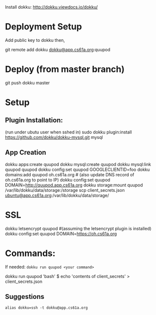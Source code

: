 Install dokku:
http://dokku.viewdocs.io/dokku/


# Deployment Setup
Add public key to dokku then,

git remote add dokku dokku@app.cs61a.org:quupod

# Deploy (from master branch)
git push dokku master

# Setup

## Plugin Installation:
(run under ubutu user when sshed in)
sudo dokku plugin:install https://github.com/dokku/dokku-mysql.git mysql

## App Creation
dokku apps:create quupod
dokku mysql:create quupod
dokku mysql:link quupod quupod
dokku config:set quupod GOOGLECLIENTID=foo
dokku domains:add quupod oh.cs61a.org # (also update DNS record of oh.cs61a.org to point to IP)
dokku config:set quupod DOMAIN=http://quupod.app.cs61a.org
dokku storage:mount quupod /var/lib/dokku/data/storage:/storage
scp client_secrets.json ubuntu@app.cs61a.org:/var/lib/dokku/data/storage/

# SSL
dokku letsencrypt quupod #(assuming the letsencrypt plugin is installed)
dokku config:set quupod DOMAIN=https://oh.cs61a.org

# Commands:
If needed:
`dokku run quupod <your command>`

dokku run quupod 'bash'
$ echo  'contents of client_secrets' > client_secrets.json

## Suggestions
`alias dokku=ssh -t dokku@app.cs61a.org`

